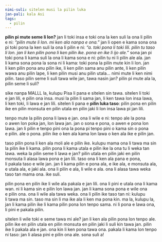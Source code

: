 ```yaml
---
nimi-suli: sitelen musi la pilin luka
jan-pali: kala Asi
tags:
  - pilin
---
```

**pilin pi mute seme li lon?** jan li toki insa e toki ona la ken suli la ona li pilin e ni: *“pilin mute li lon. mi ken ala nanpa e ona.”* jan li open e kama sona ona pi toki pona la ken suli la ona li pilin e ni: *“a. toki pona li toki lili. pilin tu taso li lon. jan li ken pilin pona li ken pilin ike. pona en ike li ijo ale.”* sona jan pi toki pona li kama suli la ona li kama sona e ni: pilin tu ni li pilin ale ala. jan li kama sona pona la sona ni li kama: toki pona la pilin mute kin li lon. jan li ken pilin pona anu pilin ike, li ken pilin sama anu pilin ante, li ken pilin wawa anu pilin lape, li ken pilin musi anu pilin utala... nimi mute li ken nimi pilin. taso pilin seme li suli tawa wile jan, tawa nasin jan? pilin pi mute ala la, pilin seme li suli?

sike nanpa MALLL la, kulupu Pisa li pana e sitelen sin tawa. sitelen li toki e jan lili, e pilin ona insa. musi la pilin li sama jan, li ken tawa lon insa lawa, li ken toki, li lawa e jan lili. sitelen li pana e **pilin luka taso**: pilin pona en pilin ike en pilin monsuta en pilin utala en pilin jaki li lon insa lawa pi jan lili.

tenpo mute la pilin pona li lawa e jan. ona li wile e ni: tenpo ale la pona o awen lon poka jan, lon lawa jan. jan o sona e pona, o awen e pona lon lawa. jan li pilin e tenpo pini ona la pona pi tenpo pini o kama sin o pona e pilin. ale o pona. pilin ike o ken ala kama lon lawa o ken ala ike e pilin jan.

taso pilin pona li ken ala moli ale e pilin ike. kulupu mama ona li tawa ma sin la pilin ike li kama. pilin pona li kama utala e pilin ike la ona tu li weka tan lawa. weka la pilin seme li lawa e jan? pilin utala en pilin jaki en pilin monsuta li alasa lawa pona e jan lili. taso ona li ken ala pana e pona, li pakala taso e wile jan. jan li kama pilin e pona ala, e ike ala, e monsuta ala, e utala ala, e jaki ala. ona li pilin e ala, li wile e ala. ona li alasa tawa weka taso tan mama ona. ike suli.

pilin pona en pilin ike li wile ala pakala e jan lili. ona li pini e utala ona li kama wan. ni li kama sin e pilin lon lawa jan. jan li kama sona pona e wile ona e pilin ona. ona li wile ala tawa weka. ona li pilin ike taso tan ni: kulupu li tawa ma sin. taso ma sin li ma ike ala li ken ma pona kin. ma la, kulupu la, jan li kama pilin ike li kama pilin pona lon tenpo sama. ni li pona e lawa ona, li pini e pakala pilin.

sitelen li wile toki e seme tawa mi ale? jan li ken ala pilin pona lon tenpo ale. pilin ike en pilin utala en pilin monsuta en pilin jaki li suli kin tawa jan. pilin ike li pakala ala e jan. ona kin li ken pona tawa ona. pakala li kama lon tenpo ni taso: jan li alasa pini e pilin ona ale. sona suli a!
